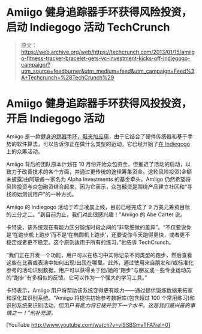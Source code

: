 # Amiigo 健身追踪器手环获得风险投资，启动 Indiegogo 活动 TechCrunch

> 原文：<https://web.archive.org/web/https://techcrunch.com/2013/01/15/amiigo-fitness-tracker-bracelet-gets-vc-investment-kicks-off-indiegogo-campaign/?utm_source=feedburner&utm_medium=feed&utm_campaign=Feed%3A+Techcrunch+%28TechCrunch%29>

# Amiigo 健身追踪器手环获得风投投资，开启 Indiegogo 活动

Amiigo 是一款[健身追踪器手环，鞋夹加应用](https://web.archive.org/web/20221206114936/https://beta.techcrunch.com/2012/10/17/amiigo-is-a-fitness-bracelet-plus-app-that-knows-what-type-of-exercise-youre-doing-and-what-its-doing-to-you/)，由于它结合了硬件传感器和基于手势的软件算法，可以告诉你正在做什么类型的运动，它已经开始了[在 Indiegogo](https://web.archive.org/web/20221206114936/http://www.indiegogo.com/amiigo) 上的众筹活动。

Amiigo 背后的团队原本计划在 10 月份开始众包资金，但推迟了活动的启动，以致力于改善技术的各个方面，并通过更传统的途径筹集资金。这轮风险投资(金额未披露)由阿联酋一家名为 Alpha Investments 的基金牵头。Amiigo 仍然希望将风险投资与众包融资结合起来，因为它表示，众包融资是围绕产品建立社区和“寻找初始测试用户”的一种方式。

Amiigo 的 Indiegogo 活动于昨日凌晨上线，目前已经完成了 9 万美元筹资目标的三分之二。"到目前为止，我们对此很感兴趣！"Amiigo 的 Abe Carter 说。

卡特说，该系统现在有能力区分锻炼时段之间的“非常细微的差异”。“不仅要说你是‘在跑步机上跑步’而不是‘在椭圆机上跑步’，还要说你今天跑得更快，或者更不稳定或者更不稳定。这个原则适用于所有的练习，”他告诉 TechCrunch。

“我们正在开发一个功能，用户可以在练习中实际记录不同类型的跑步，然后查看这些在比赛或表演中如何出现/出现在哪里。此外，通过使用来自朋友和/或标准化参考的活动识别数据，用户可以获得关于他/她的“跑步”与朋友或一些专业运动员的“跑步”有多相似的反馈。它可以作为一个强大的学习工具。”

卡特表示，Amiigo 用户将帮助该系统变得更有能力——通过提供锻炼数据来拓宽和深化其识别系统。“Amiigo 将提供初始参考数据库(包含超过 100 个常用练习)和识别系统来识别活动，但用户*有能力将它提升到下一个水平。这是我们最兴奋的事情之一！”他补充道。*

[YouTube http://www.youtube.com/watch?v=vlSSBSmvTFA?rel=0]